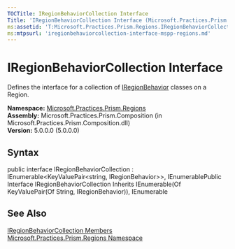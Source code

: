```yaml
---
TOCTitle: IRegionBehaviorCollection Interface
Title: 'IRegionBehaviorCollection Interface (Microsoft.Practices.Prism.Regions)'
ms:assetid: 'T:Microsoft.Practices.Prism.Regions.IRegionBehaviorCollection'
ms:mtpsurl: 'iregionbehaviorcollection-interface-mspp-regions.md'
---
```


# IRegionBehaviorCollection Interface

Defines the interface for a collection of [IRegionBehavior](https://msdn.microsoft.com/library/microsoft.practices.prism.regions.iregionbehavior) classes on a Region.

**Namespace:** [Microsoft.Practices.Prism.Regions](https://msdn.microsoft.com/library/microsoft.practices.prism.regions)
**Assembly:** Microsoft.Practices.Prism.Composition (in Microsoft.Practices.Prism.Composition.dll)  
**Version:** 5.0.0.0 (5.0.0.0)

## Syntax
public interface IRegionBehaviorCollection : IEnumerable&lt;KeyValuePair&lt;string, IRegionBehavior&gt;&gt;, IEnumerablePublic Interface IRegionBehaviorCollection Inherits IEnumerable(Of KeyValuePair(Of String, IRegionBehavior)), IEnumerable

## See Also
[IRegionBehaviorCollection Members](https://msdn.microsoft.com/allmembers.t:microsoft.practices.prism.regions.iregionbehaviorcollection)  
[Microsoft.Practices.Prism.Regions Namespace](https://msdn.microsoft.com/library/microsoft.practices.prism.regions)  